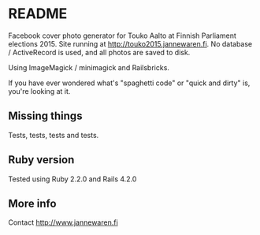 # README

Facebook cover photo generator for Touko Aalto at Finnish Parliament elections 2015.
Site running at http://touko2015.jannewaren.fi. No database / ActiveRecord is used,
and all photos are saved to disk.

Using ImageMagick / minimagick and Railsbricks.

If you have ever wondered what's "spaghetti code" or "quick and dirty" is, you're looking at it.

## Missing things

Tests, tests, tests and tests.

## Ruby version

Tested using Ruby 2.2.0 and Rails 4.2.0

## More info

Contact http://www.jannewaren.fi